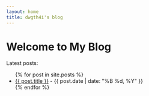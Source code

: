 ```yaml
---
layout: home
title: dwgth4i's blog
---
```


<div class="container">
    <h1>Welcome to My Blog</h1>
    <p>Latest posts:</p>
    <ul>
        {% for post in site.posts %}
        <li><a href="{{ post.url }}">{{ post.title }}</a> - {{ post.date | date: "%B %d, %Y" }}</li>
        {% endfor %}
    </ul>
</div>
